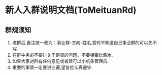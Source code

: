 # **新人入群说明文档(ToMeituanRd)**

## 群规须知

1. 进群后,备注统一改为：事业群-方向-姓名,暂时不知道自己事业群的可以先不写.
2. 在群中务必不要讨关于薪资的问题，不要相攀比薪水.
3. 如果大家对群有任何意见或者建可以小纸条管理员.
4. 重要的事情一定要说三遍,望各位认真遵守.




